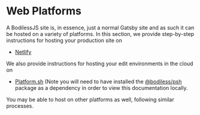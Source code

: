 # Web Platforms

A BodilessJS site is, in essence, just a normal Gatsby site and as such it can be hosted
on a variety of platforms.  In this section, we provide step-by-step
instructions for hosting your production site on  

- [Netlify](./Netlify)

We also provide instructions for hosting your edit environments in the cloud on

- [Platform.sh](./Platform.sh) (Note you will need to have installed the
  [@bodiless/psh](https://www.npmjs.com/package/@bodiless/psh) package as a
  dependency in order to view this documentation locally.

You may be able to host on other platforms as well, following similar processes.
